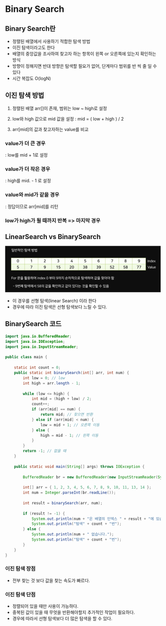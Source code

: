 # Binary Search

## Binary Search란

- 정렬된 배열에서 사용하기 적합한 탐색 방법
- 이진 탐색이라고도 한다
- 배열의 중앙값을 조사하여 찾고자 하는 항목이 왼쪽 or 오른쪽에 있는지 확인하는 방식
- 방향이 정해지면 반대 방향은 탐색할 필요가 없어, 단계마다 범위를 반 씩 줄 일 수 있다
- 시간 복잡도 O(logN) 

## 이진 탐색 방법

1. 정렬된 배열 arr[]이 존재, 범위는 low ~ high로 설정

2. low와 high 값으로 mid 값을 설정 : mid = ( low + high ) / 2

3. arr[mid]의 값과 찾고자하는 value를 비교

### value가 더 큰 경우
: low를 mid + 1로 설정
### value가 더 작은 경우
: high를 mid. - 1 로 설정
### value와 mid가 같을 경우
:  정답이므로 arr[mid]를 리턴   
### low가 high가 될 때까지 반복 => 마지막 경우

## LinearSearch vs BinarySearch

![Linear Search vs Binary Search](./img/1.png)
- 이 경우를 선형 탐색(linear Search) 이라 한다
- 경우에 따라 이진 탐색은 선형 탐색보다 느릴 수 있다.

## BinarySearch 코드

```java
import java.io.BufferedReader;
import java.io.IOException;
import java.io.InputStreamReader;

public class main {

	static int count = 0;
	public static int binarySearch(int[] arr, int num) {
		int low = 0; // low
		int high = arr.length - 1;
	
		while (low <= high) {
			int mid = (high + low) / 2;
			count++;
			if (arr[mid] == num) {
				return mid; // 찾으면 반환
			} else if (arr[mid] < num) {
				low = mid + 1; // 오른쪽 이동
			} else {
				high = mid - 1; // 왼쪽 이동
			}
		}
		return -1; // 없을 때
	}

	public static void main(String[] args) throws IOException {

		BufferedReader br = new BufferedReader(new InputStreamReader(System.in));

		int[] arr = { 1, 2, 3, 4, 5, 6, 7, 8, 9, 10, 11, 13, 14 };
		int num = Integer.parseInt(br.readLine());

		int result = binarySearch(arr, num);

		if (result != -1) {
			System.out.println(num + "은 배열의 인덱스 " + result + "에 있습니다.");
			System.out.println("탐색" + count + "번");
		} else {
			System.out.println(num + " 없습니다.");
			System.out.println("탐색" + count + "번");
		}
	}
}
```

### 이진 탐색 장점

- 전부 찾는 것 보다 값을 찾는 속도가 빠르다.

### 이진 탐색 단점

- 정렬되어 있을 때만 사용이 가능하다.
- 중복된 값이 있을 때 무엇을 반환해야할지 추가적인 작업이 필요하다.
- 경우에 따라서 선형 탐색보다 더 많은 탐색을 할 수 있다.
